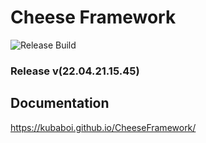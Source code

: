 # Cheese Framework

![Release Build](https://github.com/KubaBoi/CheeseFramework/blob/main/.github/workflows/realeaseDate.yml)

### Release v(22.04.21.15.45)

## Documentation

https://kubaboi.github.io/CheeseFramework/